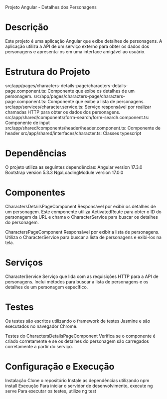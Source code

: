 Projeto Angular - Detalhes dos Personagens

# Descrição
Este projeto é uma aplicação Angular que exibe detalhes de personagens. A aplicação utiliza a API de um serviço externo para obter os dados dos personagens e apresenta-os em uma interface amigável ao usuário.

# Estrutura do Projeto
src/app/pages/characters-details-page/characters-details-page.component.ts: Componente que exibe os detalhes de um personagem.
src/app/pages/characters-page/characters-page.component.ts: Componente que exibe a lista de personagens.
src/app/services/character.service.ts: Serviço responsável por realizar chamadas HTTP para obter os dados dos personagens.
src/app/shared/components/form-search/form-search.component.ts: Componente de input
src/app/shared/components/header/header.component.ts: Componente de header
src/app/shared/interfaces/character.ts: Classes typescript

# Dependências
O projeto utiliza as seguintes dependências:
Angular version 17.3.0
Bootstrap version 5.3.3
NgxLoadingModule version 17.0.0

# Componentes
CharactersDetailsPageComponent
Responsável por exibir os detalhes de um personagem. Este componente utiliza ActivatedRoute para obter o ID do personagem da URL e chama o CharacterService para buscar os detalhes do personagem.

CharactersPageComponent
Responsável por exibir a lista de personagens. Utiliza o CharacterService para buscar a lista de personagens e exibi-los na tela.

# Serviços
CharacterService
Serviço que lida com as requisições HTTP para a API de personagens. Inclui métodos para buscar a lista de personagens e os detalhes de um personagem específico.

# Testes
Os testes são escritos utilizando o framework de testes Jasmine e são executados no navegador Chrome.

Testes do CharactersDetailsPageComponent
Verifica se o componente é criado corretamente e se os detalhes do personagem são carregados corretamente a partir do serviço.

# Configuração e Execução
Instalação
Clone o repositório
Instale as dependências utilizando npm install
Execução
Para iniciar o servidor de desenvolvimento, execute ng serve
Para executar os testes, utilize ng test
